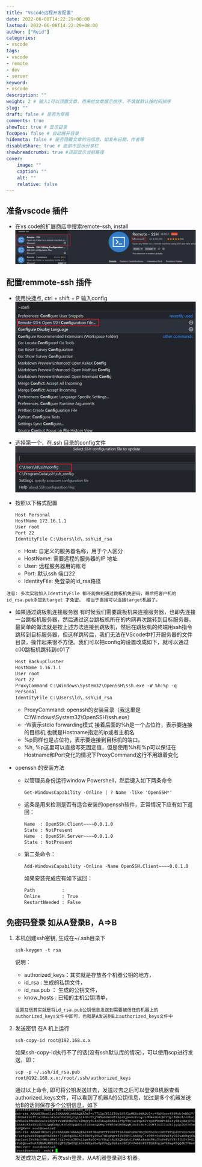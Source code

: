 ```yaml
---
title: "Vscode远程开发配置"
date: 2022-06-08T14:22:29+08:00
lastmod: 2022-06-08T14:22:29+08:00
author: ["Reid"]
categories: 
- vscode
tags: 
- vscode
- remote
- dev
- server
keyword:
- vscode
description: ""
weight: 2 # 输入1可以顶置文章，用来给文章展示排序，不填就默认按时间排序
slug: ""
draft: false # 是否为草稿
comments: true
showToc: true # 显示目录
TocOpen: false # 自动展开目录
hidemeta: false # 是否隐藏文章的元信息，如发布日期、作者等
disableShare: true # 底部不显示分享栏
showbreadcrumbs: true #顶部显示当前路径
cover:
    image: ""
    caption: ""
    alt: ""
    relative: false
---
```


## 准备vscode 插件

- 在vs code的扩展商店中搜索remote-ssh, install
  ![remote-ssh](https://raw.githubusercontent.com/Reid00/image-host/main/20210817/image.5riodcmvsr00.png)

## 配置remmote-ssh 插件

- 使用快捷点, ctrl + shift + P 输入config
  ![config remote-ssh](https://raw.githubusercontent.com/Reid00/image-host/main/20210817/image.4x51cb1ih0o0.png)

- 选择第一个，在.ssh 目录的config文件
  ![directory](https://raw.githubusercontent.com/Reid00/image-host/main/20210817/image.2m9h9eqcwwc0.png)

- 按照以下格式配置

  ```shell
  Host Personal
  HostName 172.16.1.1
  User root
  Port 22
  IdentityFile C:\Users\ld\.ssh\id_rsa
  ```

  - Host: 自定义的服务器名称，用于个人区分
  - HostName: 需要远程的服务器的IP 地址
  - User: 远程服务器用的账号
  - Port: 默认ssh 端口22
  - IdentityFile: 免登录的id_rsa路径

`注意: 多次实验加入IdentityFile 都不能做到通过跳板机免密码，最后把客户机的id_rsa.pub添加到target 才免密， 相当于直接可以连接target机器了。`

- 如果通过跳板机连接服务器
  有时候我们需要跳板机来连接服务器，也即先连接一台跳板机服务器，然后通过这台跳板机所在的内网再次跳转到目标服务器。
  最简单的做法就是按上述方法连接到跳板机，然后在跳板机的终端用ssh指令跳转到目标服务器，但这样跳转后，我们无法在VScode中打开服务器的文件目录，操作起来很不方便。我们可以把config的设置改成如下，就可以通过c00跳板机跳转到c01了

    ```shell
    Host BackupCluster
    HostName 1.16.1.1
    User root
    Port 22
    ProxyCommand C:\Windows\System32\OpenSSH\ssh.exe -W %h:%p -q Personal
    IdentityFile C:\Users\ld\.ssh\id_rsa
    ```

    - ProxyCommand: openssh的安装目录（我这里是C:\Windows\System32\OpenSSH\ssh.exe）
    - -W表示stdio forwarding模式 接着后面的%h是一个占位符，表示要连接的目标机,也就是Hostname指定的ip或者主机名
    - %p同样也是占位符，表示要连接到目标机的端口。
    - %h, %p这里可以直接写死固定值，但是使用%h和%p可以保证在Hostname和Port变化的情况下ProxyCommand这行不用跟着变化

- openssh 的安装方法

  - 以管理员身份运行window Powershell，然后键入如下两条命令

    ```shell
    Get-WindowsCapability -Online | ? Name -like 'OpenSSH*'
    ```

  - 这条是用来检测是否有适合安装的openssh软件，正常情况下应有如下返回：

    ```shell
    Name  : OpenSSH.Client~~~~0.0.1.0
    State : NotPresent
    Name  : OpenSSH.Server~~~~0.0.1.0
    State : NotPresent
    ```

  - 第二条命令：

    ```shell
    Add-WindowsCapability -Online -Name OpenSSH.Client~~~~0.0.1.0
    ```

    如果安装完成应有如下返回：

    ```shell
    Path          :
    Online        : True
    RestartNeeded : False
    ```

## 免密码登录 如从A登录B，A=>B

1. 本机创建ssh密钥, 生成在~/.ssh目录下

   ```shell
   ssh-keygen -t rsa
   ```

   说明：

   - authorized_keys：其实就是存放各个机器公钥的地方，
   - id_rsa : 生成的私钥文件，
   - id_rsa.pub ： 生成的公钥文件，
   - know_hosts : 已知的主机公钥清单，

   `设置互信其实就是将id_rsa.pub公钥信息发送到需要被信任的机器上的authorized_keys文件中即可，也就是A发送到B上authorized_keys文件中`

2. 发送密钥
   在A 机上运行

   ```shell
   ssh-copy-id root@192.168.x.x
   ```

   如果ssh-copy-id执行不了的话(没有ssh默认库的情况)，可以使用scp进行发送，即：

   ```shell
   scp -p ~/.ssh/id_rsa.pub root@192.168.x.x:/root/.ssh/authorized_keys
   ```

   通过以上命令, 即可将公钥发送过去，发送过去之后可以登录B机器查看authorized_keys文件，可以看到了机器A的公钥信息，如过是多个机器发送给B的话则保存多个公钥信息，如下
   ![ssh](https://raw.githubusercontent.com/Reid00/image-host/main/20210817/image.59r5imjs9bc0.png)
   发送成功之后，再次ssh登录，从A机器登录到B 机器。